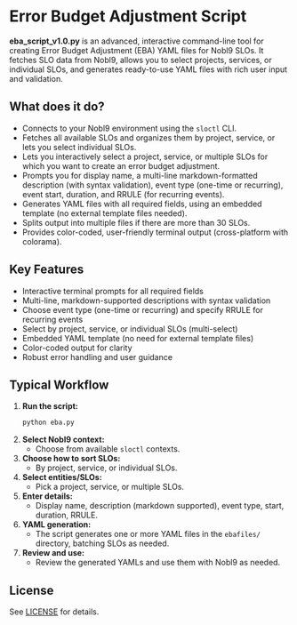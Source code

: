 # Error Budget Adjustment Script

**eba_script_v1.0.py** is an advanced, interactive command-line tool for creating Error Budget Adjustment (EBA) YAML files for Nobl9 SLOs. It fetches SLO data from Nobl9, allows you to select projects, services, or individual SLOs, and generates ready-to-use YAML files with rich user input and validation.

## What does it do?
- Connects to your Nobl9 environment using the `sloctl` CLI.
- Fetches all available SLOs and organizes them by project, service, or lets you select individual SLOs.
- Lets you interactively select a project, service, or multiple SLOs for which you want to create an error budget adjustment.
- Prompts you for display name, a multi-line markdown-formatted description (with syntax validation), event type (one-time or recurring), event start, duration, and RRULE (for recurring events).
- Generates YAML files with all required fields, using an embedded template (no external template files needed).
- Splits output into multiple files if there are more than 30 SLOs.
- Provides color-coded, user-friendly terminal output (cross-platform with colorama).

## Key Features
- Interactive terminal prompts for all required fields
- Multi-line, markdown-supported descriptions with syntax validation
- Choose event type (one-time or recurring) and specify RRULE for recurring events
- Select by project, service, or individual SLOs (multi-select)
- Embedded YAML template (no need for external template files)
- Color-coded output for clarity 
- Robust error handling and user guidance

## Typical Workflow
1. **Run the script:**
   ```sh
   python eba.py
   ```
2. **Select Nobl9 context:**
   - Choose from available `sloctl` contexts.
3. **Choose how to sort SLOs:**
   - By project, service, or individual SLOs.
4. **Select entities/SLOs:**
   - Pick a project, service, or multiple SLOs.
5. **Enter details:**
   - Display name, description (markdown supported), event type, start, duration, RRULE.
6. **YAML generation:**
   - The script generates one or more YAML files in the `ebafiles/` directory, batching SLOs as needed.
7. **Review and use:**
   - Review the generated YAMLs and use them with Nobl9 as needed.

## License
See [LICENSE](LICENSE) for details. 